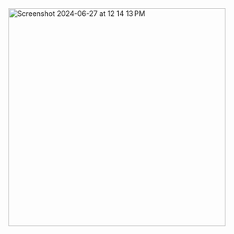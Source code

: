 <img width="435" alt="Screenshot 2024-06-27 at 12 14 13 PM" src="https://github.com/jimmmmmmmmmmmy/Bread_Telegram_bot/assets/143036559/d658d0e0-27cf-4c8f-84db-df7ab12e5a8d">
